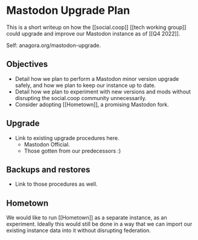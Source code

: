 # Mastodon Upgrade Plan

This is a short writeup on how the [[social.coop]] [[tech working group]] could upgrade and improve our Mastodon instance as of [[Q4 2022]].

Self: anagora.org/mastodon-upgrade.

## Objectives

- Detail how we plan to perform a Mastodon minor version upgrade safely, and how we plan to keep our instance up to date.
- Detail how we plan to experiment with new versions and mods without disrupting the social.coop community unnecessarily.
- Consider adopting [[Hometown]], a promising Mastodon fork.

## Upgrade

- Link to existing upgrade procedures here.
    - Mastodon Official.
    - Those gotten from our predecessors :)

## Backups and restores

- Link to those procedures as well.

## Hometown

We would like to run [[Hometown]] as a separate instance, as an experiment. Ideally this would still be done in a way that we can import our existing instance data into it without disrupting federation.